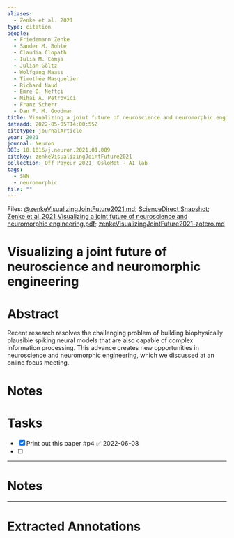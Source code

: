 ```yaml
---
aliases:
  - Zenke et al. 2021
type: citation
people:
  - Friedemann Zenke
  - Sander M. Bohté
  - Claudia Clopath
  - Iulia M. Comşa
  - Julian Göltz
  - Wolfgang Maass
  - Timothée Masquelier
  - Richard Naud
  - Emre O. Neftci
  - Mihai A. Petrovici
  - Franz Scherr
  - Dan F. M. Goodman
title: Visualizing a joint future of neuroscience and neuromorphic engineering
dateadd: 2022-05-05T14:00:55Z
citetype: journalArticle
year: 2021
journal: Neuron
DOI: 10.1016/j.neuron.2021.01.009
citekey: zenkeVisualizingJointFuture2021
collection: Off Payeur 2021, OsloMet - AI lab
tags:
  - SNN
  - neuromorphic
file: ""
---
```


Files: [@zenkeVisualizingJointFuture2021.md](file:///home/michaelt/Insync/m@tarlton.info/Google%20Drive/05.%20Obsidian/Obsidian/oslomet/50%20Reading/Zotero%20Papers/@zenkeVisualizingJointFuture2021.md); [ScienceDirect Snapshot](file:///home/michaelt/Insync/m@tarlton.info/Google%20Drive/06.%20Zotero/storage/XLK4UUDJ/S089662732100009X.html); [Zenke et al_2021_Visualizing a joint future of neuroscience and neuromorphic engineering.pdf](file:///home/michaelt/Insync/m@tarlton.info/Google%20Drive/06.%20Zotero/storage/Y6JF3CJG/Zenke%20et%20al_2021_Visualizing%20a%20joint%20future%20of%20neuroscience%20and%20neuromorphic%20engineering.pdf); [zenkeVisualizingJointFuture2021-zotero.md](file:///home/michaelt/Insync/m@tarlton.info/Google%20Drive/05.%20Obsidian/Obsidian/oslomet/50%20Reading/Zotero%20Papers/zenkeVisualizingJointFuture2021-zotero.md)



# Visualizing a joint future of neuroscience and neuromorphic engineering
# Abstract
Recent research resolves the challenging problem of building biophysically plausible spiking neural models that are also capable of complex information processing. This advance creates new opportunities in neuroscience and neuromorphic engineering, which we discussed at an online focus meeting.

# Notes

# Tasks
- [x] Print out this paper #p4 ✅ 2022-06-08
- [ ] 


----
# Notes



----
# Extracted Annotations

